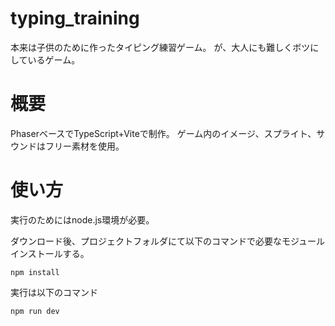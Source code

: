 # typing_training
本来は子供のために作ったタイピング練習ゲーム。
が、大人にも難しくボツにしているゲーム。

# 概要
PhaserベースでTypeScript+Viteで制作。
ゲーム内のイメージ、スプライト、サウンドはフリー素材を使用。

# 使い方
実行のためにはnode.js環境が必要。

ダウンロード後、プロジェクトフォルダにて以下のコマンドで必要なモジュールインストールする。

```Shell:Module Install
npm install
```

実行は以下のコマンド
```Shell:Run
npm run dev
```
